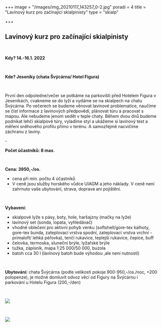 +++
image = "/images/img_20210117_143257_0-2.jpg"
poradi = 4
title = "Lavinový kurz pro začínající skialpinisty"
type = "skialp"

+++
## **Lavinový kurz pro začínající skialpinisty**

&nbsp;

**Kdy? 14.-16.1. 2022**

&nbsp;

**Kde? Jeseníky (chata Švýcárna/ Hotel Figura)**

&nbsp;

První den odpoledne/večer se potkáme na parkovišti před Hotelem Figura v Jeseníkách, cvakneme se do lyží a vydáme se na skialpech na chatu Švýcárna. Po večerech se budeme věnovat lavinové problematice, naučíme se číst informace z lavinových předpovědí, plánovat túru a pracovat s mapou. Ale nebudeme jenom sedět v teple chaty. Během dvou dnů budeme podnikat lehčí skialpové túry, vyladíme styl a ukážeme si lavinový test a měření sněhového profilu přímo v terénu. A samozřejmě nacvičíme záchranu z laviny.

\-

**Počet účastníků: 8 max.**

&nbsp;

**Cena: 3950,-/os.**

* cena při min. počtu 4 účastníků
* V ceně jsou služby horského vůdce UIAGM a jeho náklady. V ceně není zahrnuto vaše ubytování, strava, doprava ani pojištění.

&nbsp;

**Vybavení:**

* skialpové lyže s pásy, boty, hole, haršajzny (mačky na lyže)
* lavinový set (sonda, lopata, vyhledávač)
* vhodné oblečení pro aktivní pohyb venku (softshell/gore-tex kalhoty, gore-tex bunda, zateplovací vrstva spodní, zateplovací vrstva vrchní  - primaloft/ lehká péřovka), tenčí rukavice, teplejší rukavice, čepice, buff
* čelovka, termoska, sluneční brýle, lyžařské brýle
* tužka, zápisník, mapa 1:25 000/50 000, buzola
* batoh cca 30 l (lavinový batoh bude výhodou ,ale není nutností)

&nbsp;

**Ubytování:** chata Švýcárna (podle velikosti pokoje 900-950,-/os./noc, +200 polopenze), je možné domluvit odvoz věcí od Figury na Švýcárnu i parkování u Hotelu Figura (200,-/den)

&nbsp;

![](/images/img_20210207_105001_8.jpg)

&nbsp;

![](/images/img_20190207_111241.jpg)